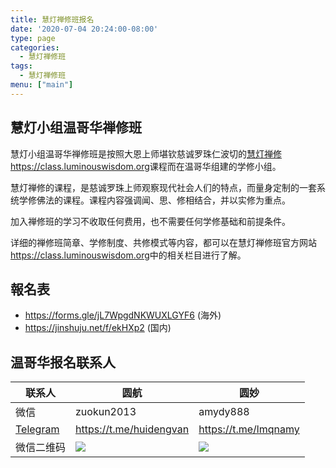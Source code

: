 ```yaml
---
title: 慧灯禅修班报名
date: '2020-07-04 20:24:00-08:00'
type: page
categories:
  - 慧灯禅修班
tags:
  - 慧灯禅修班
menu: ["main"]
---
```


## 慧灯小组温哥华禅修班

慧灯小组温哥华禅修班是按照大恩上师堪钦慈诚罗珠仁波切的[慧灯禅修](https://class.luminouswisdom.org)<https://class.luminouswisdom.org>课程而在温哥华组建的学修小组。

慧灯禅修的课程，是慈诚罗珠上师观察现代社会人们的特点，而量身定制的一套系统学修佛法的课程。课程内容强调闻、思、修相结合，并以实修为重点。

加入禅修班的学习不收取任何费用，也不需要任何学修基础和前提条件。

详细的禅修班简章、学修制度、共修模式等内容，都可以在慧灯禅修班官方网站<https://class.luminouswisdom.org>中的相关栏目进行了解。

## 報名表

- <https://forms.gle/jL7WpgdNKWUXLGYF6> (海外)
- <https://jinshuju.net/f/ekHXp2> (国内)

## 温哥华报名联系人

 联系人 | 圆航 | 圆妙
---------|----------|---------
 微信 | zuokun2013 | amydy888
 [Telegram](https://telegram.org) | <https://t.me/huidengvan> | <https://t.me/lmqnamy>
 微信二维码 | ![](/up/yuanhang.jpg) | ![](/up/yuanmiao.jpg)
